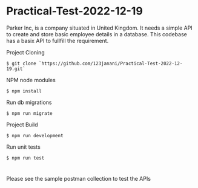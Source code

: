 # Practical-Test-2022-12-19
Parker Inc, is a company situated in United Kingdom. It needs a simple API to create and store basic employee details in a database. This codebase has a basix API to fullfill the requirement.

Project Cloning

    $ git clone `https://github.com/123janani/Practical-Test-2022-12-19.git`
  
NPM node modules

    $ npm install

Run db migrations

    $ npm run migrate    

Project Build

    $ npm run development    

Run unit tests

    $ npm run test    


# 
Please see the sample postman collection to test the APIs
